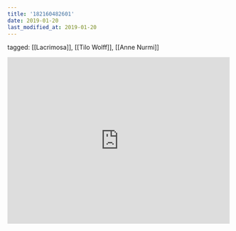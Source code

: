 ```yaml
---
title: '182160482601'
date: 2019-01-20
last_modified_at: 2019-01-20
---
```

tagged: [[Lacrimosa]], [[Tilo Wolff]], [[Anne Nurmi]]
<iframe allow="accelerometer; autoplay; clipboard-write; encrypted-media; gyroscope; picture-in-picture" allowfullscreen="" frameborder="0" height="375" id="youtube_iframe" src="https://www.youtube.com/embed/ujmmLyCeEls?feature=oembed&amp;enablejsapi=1&amp;origin=https://safe.txmblr.com&amp;wmode=opaque" width="500"></iframe>